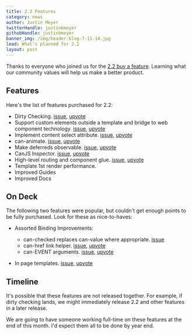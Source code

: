 ```yaml
---
title: 2.2 Features
category: news
author: Justin Meyer
twitterHandle: justinbmeyer
githubHandle: justinbmeyer
banner_img: /img/header-blog-7-11-14.jpg
lead: What's planned for 2.2
layout: post
---
```


Thanks to everyone who joined us for the 
[2.2 buy a feature](/blog/2014/08/2.2-buy-a-feature.html). Learning 
what our community values will help us make a better 
product. 

## Features

Here's the list of features purchased for 2.2:

 - Dirty Checking. [issue](https://github.com/bitovi/canjs/issues/1214), [upvote](http://bithub.com/event/43945)
 - Support custom elements outside a template and bridge to web component technology. [issue](https://github.com/bitovi/canjs/issues/730), [upvote](http://bithub.com/event/25826)
 - Implement content select attribute. [issue](https://github.com/bitovi/canjs/issues/500), [upvote](http://bithub.com/event/25882)
 - can-animate. [issue](https://github.com/bitovi/canjs/issues/1005), [upvote](http://bithub.com/event/36984)
 - Make deferreds observable. [issue](https://github.com/bitovi/canjs/issues/179), [upvote](http://bithub.com/event/25912)
 - CanJS Inspector. [issue](https://github.com/bitovi/canjs/issues/1144), [upvote](http://bithub.com/event/41401)
 - High-level routing and component glue. [issue](https://github.com/bitovi/canjs/issues/1216), [upvote](http://bithub.com/event/43980)
 - Template 1st render performance.
 - Improved Guides
 - Improved Docs

## On Deck

The following two features were popular, but couldn't get enough points to 
be fully purchased.  Look for these as nice-to-haves:

 - Assorted Binding Improvements:
   - can-checked replaces can-value where appropriate. [issue](https://github.com/bitovi/canjs/issues/1205)
   - can-href link helper. [issue](https://github.com/bitovi/canjs/issues/1103), [upvote](http://bithub.com/event/40391)
   - can-EVENT arguments. [issue](https://github.com/bitovi/canjs/issues/1219), [upvote](http://bithub.com/event/44023)

 - In page templates. [issue](https://github.com/bitovi/canjs/issues/1215), [upvote](http://bithub.com/event/43978)

## Timeline

It's possible that these features are not released together.  For example,
if dirty checking lands, we might immediately release 2.2 and other features
in a later release.  

We are going to have someone working full-time on these features at the end of 
this month.  I'd expect them all to be done by year end.  

